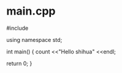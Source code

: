 # main.cpp

#include<iostream>

using namespace std;

int main() {
   count <<"Hello shihua" <<endl;

   return 0;
}
